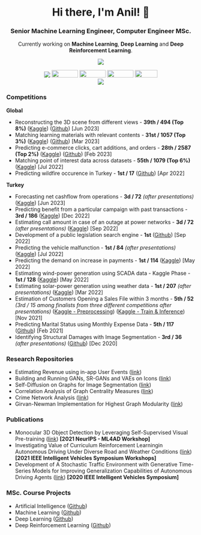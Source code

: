 <h1 align="center">Hi there, I'm Anil! 👋</h1>
<h3 align="center">Senior Machine Learning Engineer, Computer Engineer MSc.</h3>

<p align="center">Currently working on <b>Machine Learning</b>, <b>Deep Learning</b> and <b>Deep Reinforcement Learning</b>.</p>

<p align="center"><img align='center' src="https://github-readme-stats.vercel.app/api?username=nlztrk&show_icons=true"></p>

<p align="center">
<a href="https://www.github.com/nlztrk"><img src="https://img.shields.io/github/followers/nlztrk?style=social"/></a>
<a href="https://www.twitter.com/anil_ozturkk"><img src="https://img.shields.io/badge/Twitter-%231DA1F2.svg?style=for-the-badge&logo=Twitter&logoColor=white" width="70" height="20" /></a>
<a href="https://www.linkedin.com/in/nlztrk/"><img src="https://img.shields.io/badge/linkedin-%230077B5.svg?style=for-the-badge&logo=linkedin&logoColor=white" width="70" height="20" /></a>
<a href="https://www.medium.com/@nlztrk"><img src="https://img.shields.io/badge/Medium-12100E?style=for-the-badge&logo=medium&logoColor=white" width="70" height="20" /></a>
<a href="https://www.kaggle.com/nlztrk"><img src="https://img.shields.io/badge/Kaggle-035a7d?style=for-the-badge&logo=kaggle&logoColor=white" width="60" height="20" /></a>
<br>
<img src="https://komarev.com/ghpvc/?username=nlztrk"/>
</p>

### Competitions
**Global**
- Reconstructing the 3D scene from different views - **39th / 494 (Top 8\%)** ([Kaggle](https://www.kaggle.com/competitions/image-matching-challenge-2023/discussion/416847)) ([Github](https://github.com/gunesevitan/image-matching-challenge-2023)) [Jun 2023]
- Matching learning materials with relevant contents - **31st / 1057 (Top 3\%)** ([Kaggle](https://www.kaggle.com/competitions/learning-equality-curriculum-recommendations/discussion/394807)) ([Github](https://github.com/nlztrk/Learning-Equality-Curriculum-Recommendations)) [Mar 2023]
- Predicting e-commerce clicks, cart additions, and orders - **28th / 2587 (Top 2\%)** ([Kaggle](https://www.kaggle.com/competitions/otto-recommender-system/discussion/382812)) ([Github](https://github.com/nlztrk/OTTO-Multi-Objective-Recommender-System)) [Feb 2023]
- Matching point of interest data across datasets - **55th / 1079 (Top 6\%)** ([Kaggle](https://www.kaggle.com/code/karakasatarik/60nn-inference-w-kdtree-58feature-catboost/notebook?scriptVersionId=99727104)) [Jul 2022]
- Predicting wildfire occurence in Turkey - **1st / 17** ([Github](https://github.com/nlztrk/turkey_wildfire_prediction)) [Apr 2022]

**Turkey**
- Forecasting net cashflow from operations - **3d / 72** *(after presentations)* ([Kaggle](https://www.kaggle.com/code/nlztrk/6th-place-solution-2-estimators-usd-scaling)) [Jun 2023]
- Predicting benefit from a particular campaign with past transactions - **3rd / 186** ([Kaggle](https://www.kaggle.com/code/nlztrk/3rd-place-solution-0-51376-0-47111)) [Dec 2022]
- Estimating call amount in case of an outage at power networks - **3d / 72** *(after presentations)* ([Kaggle](https://www.kaggle.com/code/nlztrk/long-live-the-shallow-models-7th-place-solution)) [Sep 2022]
- Development of a public legislation search engine - **1st** ([Github](https://github.com/L2-Regulasyon/Teknofest)) [Sep 2022]
- Predicting the vehicle malfunction - **1st / 84** *(after presentations)* ([Kaggle](https://www.kaggle.com/code/nlztrk/4th-place-solution-0-29455-catboost-w-sgkf)) [Jul 2022]
- Predicting the demand on increase in payments  - **1st / 114** ([Kaggle](https://www.kaggle.com/code/ismaildennizli/1st-place-solution-catpower)) [May 2022]
- Estimating wind-power generation using SCADA data - Kaggle Phase - **1st / 128** ([Kaggle](https://www.kaggle.com/code/nlztrk/1st-place-solution-impute-powerfold-stack)) [May 2022]
- Estimating solar-power generation using weather data - **1st / 207** *(after presentations)* ([Kaggle](https://www.kaggle.com/code/nlztrk/3rd-place-solution-catboost-tssplit-cv)) [Mar 2022]
- Estimation of Customers Opening a Sales File within 3 months - **5th / 52** *(3rd / 15 among finalists from three different competitions after presentations)* ([Kaggle - Preprocessing](https://www.kaggle.com/nlztrk/1-data-preprocessing-do-u-otomotiv/)) ([Kaggle - Train & Inference](https://www.kaggle.com/nlztrk/2-create-train-inference-do-u-otomotiv)) [Nov 2021]
- Predicting Marital Status using Monthly Expense Data - **5th / 117** ([Github](https://github.com/nlztrk/kaggle_predicting_marital_status)) [Feb 2021]
- Identifying Structural Damages with Image Segmentation - **3rd / 36** *(after presentations)* ([Github](https://github.com/nlztrk/kaggle_identifying_structural_damages)) [Dec 2020]

### Research Repositories
- Estimating Revenue using in-app User Events ([link](https://github.com/nlztrk/app_revenue_estimation))
- Building and Running GANs, SR-GANs and VAEs on Icons ([link](https://github.com/nlztrk/gan_srgan_vae))
- Self-Diffusion on Graphs for Image Segmentation ([link](https://github.com/nlztrk/graph_self_diffusion))
- Correlation Analysis of Graph Centrality Measures ([link](https://github.com/nlztrk/centrality_correlations))
- Crime Network Analysis ([link](https://github.com/nlztrk/crime_networks_analysis))
- Girvan-Newman Implementation for Highest Graph Modularity ([link](https://github.com/nlztrk/girvan_newman))

### Publications
- Monocular 3D Object Detection by Leveraging Self-Supervised Visual Pre-training ([link](https://ml4ad.github.io/files/papers2021/Monocular%203D%20Object%20Detection%20by%20Leveraging%20Self-Supervised%20Visual%20Pre-training.pdf)) **[2021 NeurIPS - ML4AD Workshop]**
- Investigating Value of Curriculum Reinforcement Learningin Autonomous Driving Under Diverse Road and Weather Conditions ([link](https://ieeexplore.ieee.org/abstract/document/9669203)) **[2021 IEEE Intelligent Vehicles Symposium Workshops]**
- Development of A Stochastic Traffic Environment with Generative Time-Series Models for Improving Generalization Capabilities of Autonomous Driving Agents ([link](https://ieeexplore.ieee.org/document/9304774/)) **[2020 IEEE Intelligent Vehicles Symposium]**

### MSc. Course Projects
- Artificial Intelligence ([Github](https://github.com/nlztrk/ITU-CE-MSc/tree/master/BLG521E%20(Artificial%20Intelligence)))
- Machine Learning ([Github](https://github.com/nlztrk/ITU-CE-MSc/tree/master/BLG527E%20(Machine%20Learning)))
- Deep Learning ([Github](https://github.com/nlztrk/ITU-CE-MSc/tree/master/BLG561E%20(Deep%20Learning)))
- Deep Reinforcement Learning ([Github](https://github.com/nlztrk/ITU-CE-MSc/tree/master/BLG604E%20(Deep%20Reinforcement%20Learning)))


